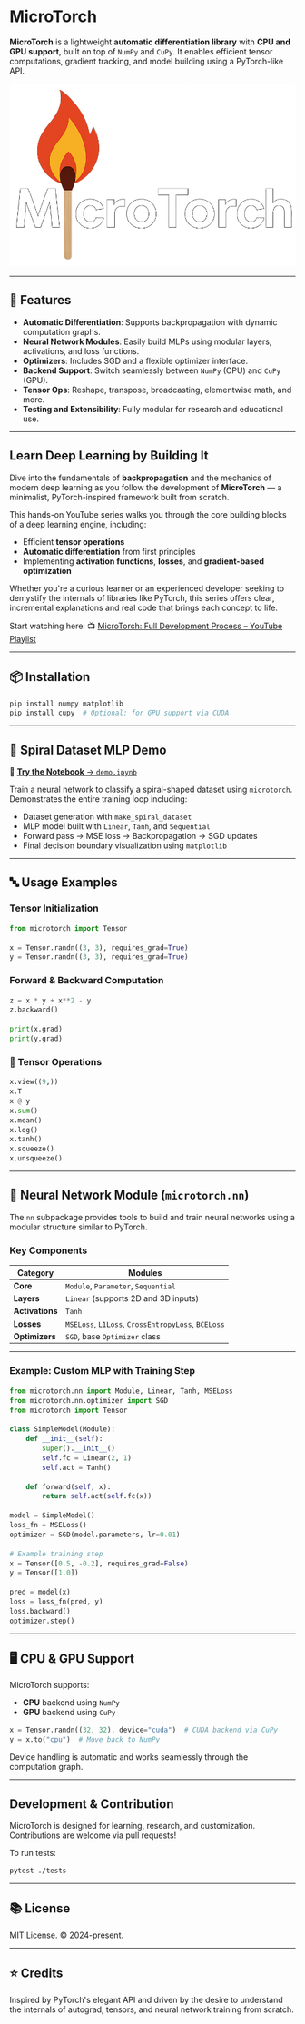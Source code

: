 # MicroTorch

**MicroTorch** is a lightweight **automatic differentiation library** with **CPU and GPU support**, built on top of `NumPy` and `CuPy`. It enables efficient tensor computations, gradient tracking, and model building using a PyTorch-like API.

![MicroTorch Logo](./logo.png)

---

## 🚀 Features

- **Automatic Differentiation**: Supports backpropagation with dynamic computation graphs.
- **Neural Network Modules**: Easily build MLPs using modular layers, activations, and loss functions.
- **Optimizers**: Includes SGD and a flexible optimizer interface.
- **Backend Support**: Switch seamlessly between `NumPy` (CPU) and `CuPy` (GPU).
- **Tensor Ops**: Reshape, transpose, broadcasting, elementwise math, and more.
- **Testing and Extensibility**: Fully modular for research and educational use.

---

## Learn Deep Learning by Building It

Dive into the fundamentals of **backpropagation** and the mechanics of modern deep learning as you follow the development of **MicroTorch** — a minimalist, PyTorch-inspired framework built from scratch.

This hands-on YouTube series walks you through the core building blocks of a deep learning engine, including:

* Efficient **tensor operations**
* **Automatic differentiation** from first principles
* Implementing **activation functions**, **losses**, and **gradient-based optimization**

Whether you're a curious learner or an experienced developer seeking to demystify the internals of libraries like PyTorch, this series offers clear, incremental explanations and real code that brings each concept to life.

Start watching here:
📺 [MicroTorch: Full Development Process – YouTube Playlist](https://www.youtube.com/playlist?list=PLWUV973D6J8imrTO4yJk3aI0NKJZgzFeG)

---

## 📦 Installation

```bash
pip install numpy matplotlib
pip install cupy  # Optional: for GPU support via CUDA
```

---

## 🧪 Spiral Dataset MLP Demo

🧾 [**Try the Notebook** → `demo.ipynb`](./demo.ipynb)

Train a neural network to classify a spiral-shaped dataset using `microtorch`. Demonstrates the entire training loop including:

* Dataset generation with `make_spiral_dataset`
* MLP model built with `Linear`, `Tanh`, and `Sequential`
* Forward pass → MSE loss → Backpropagation → SGD updates
* Final decision boundary visualization using `matplotlib`

---

## 🔤 Usage Examples

### Tensor Initialization

```python
from microtorch import Tensor

x = Tensor.randn((3, 3), requires_grad=True)
y = Tensor.randn((3, 3), requires_grad=True)
```

### Forward & Backward Computation

```python
z = x * y + x**2 - y
z.backward()

print(x.grad)
print(y.grad)
```

### 🔹 Tensor Operations

```python
x.view((9,))
x.T
x @ y
x.sum()
x.mean()
x.log()
x.tanh()
x.squeeze()
x.unsqueeze()
```

---

## 🧠 Neural Network Module (`microtorch.nn`)

The `nn` subpackage provides tools to build and train neural networks using a modular structure similar to PyTorch.

### Key Components

| Category        | Modules                                            |
| --------------- | -------------------------------------------------- |
| **Core**        | `Module`, `Parameter`, `Sequential`                |
| **Layers**      | `Linear` (supports 2D and 3D inputs)               |
| **Activations** | `Tanh`                                             |
| **Losses**      | `MSELoss`, `L1Loss`, `CrossEntropyLoss`, `BCELoss` |
| **Optimizers**  | `SGD`, base `Optimizer` class                      |

---

### Example: Custom MLP with Training Step

```python
from microtorch.nn import Module, Linear, Tanh, MSELoss
from microtorch.nn.optimizer import SGD
from microtorch import Tensor

class SimpleModel(Module):
    def __init__(self):
        super().__init__()
        self.fc = Linear(2, 1)
        self.act = Tanh()

    def forward(self, x):
        return self.act(self.fc(x))

model = SimpleModel()
loss_fn = MSELoss()
optimizer = SGD(model.parameters, lr=0.01)

# Example training step
x = Tensor([0.5, -0.2], requires_grad=False)
y = Tensor([1.0])

pred = model(x)
loss = loss_fn(pred, y)
loss.backward()
optimizer.step()
```

---

## 🖥️ CPU & GPU Support

MicroTorch supports:

* **CPU** backend using `NumPy`
* **GPU** backend using `CuPy`

```python
x = Tensor.randn((32, 32), device="cuda")  # CUDA backend via CuPy
y = x.to("cpu")  # Move back to NumPy
```

Device handling is automatic and works seamlessly through the computation graph.

---

## Development & Contribution

MicroTorch is designed for learning, research, and customization. Contributions are welcome via pull requests!

To run tests:

```bash
pytest ./tests
```

---

## 📚 License

MIT License. © 2024-present.

---

## ⭐ Credits

Inspired by PyTorch's elegant API and driven by the desire to understand the internals of autograd, tensors, and neural network training from scratch.
